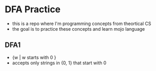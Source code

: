 # DFA Practice
* this is a repo where I'm programming concepts from theortical CS
* the goal is to practice these concepts and learn mojo language

## DFA1
* {w | w starts with 0 }
* accepts only strings in {0, 1} that start with 0
